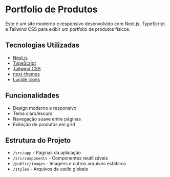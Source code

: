 # Portfolio de Produtos

Este é um site moderno e responsivo desenvolvido com Next.js, TypeScript e Tailwind CSS para exibir um portfolio de produtos físicos.

## Tecnologias Utilizadas

- [Next.js](https://nextjs.org/)
- [TypeScript](https://www.typescriptlang.org/)
- [Tailwind CSS](https://tailwindcss.com/)
- [next-themes](https://github.com/pacocoursey/next-themes)
- [Lucide Icons](https://lucide.dev/)

## Funcionalidades

- Design moderno e responsivo
- Tema claro/escuro
- Navegação suave entre páginas
- Exibição de produtos em grid


## Estrutura do Projeto

- `/src/app` - Páginas da aplicação
- `/src/components` - Componentes reutilizáveis
- `/public/images` - Imagens e outros arquivos estáticos
- `/styles` - Arquivos de estilo globais
